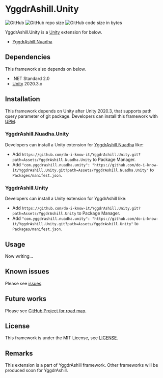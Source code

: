 # YggdrAshill.Unity

![GitHub](https://img.shields.io/github/license/do-i-know-it/YggdrAshill.Unity)<!-- ![GitHub Release Date](https://img.shields.io/github/release-date/do-i-know-it/YggdrAshill.Unity) -->
![GitHub repo size](https://img.shields.io/github/repo-size/do-i-know-it/YggdrAshill.Unity)
![GitHub code size in bytes](https://img.shields.io/github/languages/code-size/do-i-know-it/YggdrAshill.Unity)

YggdrAshill.Unity is a [Unity](https://unity.com/ja) extension for below.

<!-- - [YggdrAshill.Ragnarok](https://github.com/do-i-know-it/YggdrAshill.Ragnarok) -->
- [YggdrAshill.Nuadha](https://github.com/do-i-know-it/YggdrAshill.Nuadha)

## Dependencies

This framework also depends on below.

- .NET Standard 2.0
- [Unity](https://unity.com/ja) 2020.3.x

<!-- - [UniRx](https://github.com/neuecc/UniRx) 7.1.0
- [UniTask](https://github.com/Cysharp/UniTask) 2.2.5
- [VContainer](https://github.com/hadashiA/VContainer) 1.9.0 -->

## Installation

This framework depends on Unity after Unity 2020.3, that supports path query parameter of git package.
Developers can install this framework with [UPM](https://docs.unity3d.com/Manual/Packages.html).

### YggdrAshill.Nuadha.Unity

Developers can install a Unity extension for [YggdrAshill.Nuadha](https://github.com/do-i-know-it/YggdrAshill.Nuadha) like:

- Add `https://github.com/do-i-know-it/YggdrAshill.Unity.git?path=Assets/YggdrAshill.Nuadha.Unity` to Package Manager.
- Add `"com.yggdrashill.nuadha.unity": "https://github.com/do-i-know-it/YggdrAshill.Unity.git?path=Assets/YggdrAshill.Nuadha.Unity"` to `Packages/manifest.json`.

### YggdrAshill.Unity

Developers can install a Unity extension for YggdrAshill like:

- Add `https://github.com/do-i-know-it/YggdrAshill.Unity.git?path=Assets/YggdrAshill.Unity` to Package Manager.
- Add `"com.yggdrashill.nuadha.unity": "https://github.com/do-i-know-it/YggdrAshill.Unity.git?path=Assets/YggdrAshill.Unity"` to `Packages/manifest.json`.

## Usage

Now writing...

## Known issues

Please see [issues](https://github.com/do-i-know-it/YggdrAshill.Unity/issues).

## Future works

Please see [GitHub Project for road map](https://github.com/do-i-know-it/YggdrAshill.Unity/projects/1).

## License

This framework is under the MIT License, see [LICENSE](./LICENSE.md).

## Remarks

This extension is a part of YggdrAshill framework.
Other frameworks will be produced soon for YggdrAshill.
